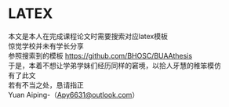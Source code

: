 # LATEX
  本文是本人在完成课程论文时需要搜索对应latex模板  
  惊觉学校并未有学长分享  
  参照搜索到的模板 https://github.com/BHOSC/BUAAthesis  
  于是，本着不想让学弟学妹们经历同样的窘境，以拾人牙慧的稚笨模仿  
  有了此文  
  若有不当之处，恳请指正  
  Yuan Aiping-（Apy6631@outlook.com）  
